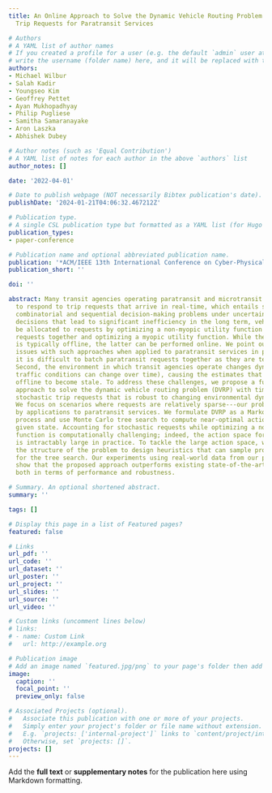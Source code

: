 ```yaml
---
title: An Online Approach to Solve the Dynamic Vehicle Routing Problem with Stochastic
  Trip Requests for Paratransit Services

# Authors
# A YAML list of author names
# If you created a profile for a user (e.g. the default `admin` user at `content/authors/admin/`), 
# write the username (folder name) here, and it will be replaced with their full name and linked to their profile.
authors:
- Michael Wilbur
- Salah Kadir
- Youngseo Kim
- Geoffrey Pettet
- Ayan Mukhopadhyay
- Philip Pugliese
- Samitha Samaranayake
- Aron Laszka
- Abhishek Dubey

# Author notes (such as 'Equal Contribution')
# A YAML list of notes for each author in the above `authors` list
author_notes: []

date: '2022-04-01'

# Date to publish webpage (NOT necessarily Bibtex publication's date).
publishDate: '2024-01-21T04:06:32.467212Z'

# Publication type.
# A single CSL publication type but formatted as a YAML list (for Hugo requirements).
publication_types:
- paper-conference

# Publication name and optional abbreviated publication name.
publication: '*ACM/IEEE 13th International Conference on Cyber-Physical Systems (ICCPS)*'
publication_short: ''

doi: ''

abstract: Many transit agencies operating paratransit and microtransit services have
  to respond to trip requests that arrive in real-time, which entails solving hard
  combinatorial and sequential decision-making problems under uncertainty. To avoid
  decisions that lead to significant inefficiency in the long term, vehicles should
  be allocated to requests by optimizing a non-myopic utility function or by batching
  requests together and optimizing a myopic utility function. While the former approach
  is typically offline, the latter can be performed online. We point out two major
  issues with such approaches when applied to paratransit services in practice. First,
  it is difficult to batch paratransit requests together as they are temporally sparse.
  Second, the environment in which transit agencies operate changes dynamically (e.g.,
  traffic conditions can change over time), causing the estimates that are learned
  offline to become stale. To address these challenges, we propose a fully online
  approach to solve the dynamic vehicle routing problem (DVRP) with time windows and
  stochastic trip requests that is robust to changing environmental dynamics by construction.
  We focus on scenarios where requests are relatively sparse---our problem is motivated
  by applications to paratransit services. We formulate DVRP as a Markov decision
  process and use Monte Carlo tree search to compute near-optimal actions for any
  given state. Accounting for stochastic requests while optimizing a non-myopic utility
  function is computationally challenging; indeed, the action space for such a problem
  is intractably large in practice. To tackle the large action space, we leverage
  the structure of the problem to design heuristics that can sample promising actions
  for the tree search. Our experiments using real-world data from our partner agency
  show that the proposed approach outperforms existing state-of-the-art approaches
  both in terms of performance and robustness.

# Summary. An optional shortened abstract.
summary: ''

tags: []

# Display this page in a list of Featured pages?
featured: false

# Links
url_pdf: ''
url_code: ''
url_dataset: ''
url_poster: ''
url_project: ''
url_slides: ''
url_source: ''
url_video: ''

# Custom links (uncomment lines below)
# links:
# - name: Custom Link
#   url: http://example.org

# Publication image
# Add an image named `featured.jpg/png` to your page's folder then add a caption below.
image:
  caption: ''
  focal_point: ''
  preview_only: false

# Associated Projects (optional).
#   Associate this publication with one or more of your projects.
#   Simply enter your project's folder or file name without extension.
#   E.g. `projects: ['internal-project']` links to `content/project/internal-project/index.md`.
#   Otherwise, set `projects: []`.
projects: []
---
```


Add the **full text** or **supplementary notes** for the publication here using Markdown formatting.
